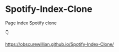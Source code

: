 # Spotify-Index-Clone
Page index Spotify clone

👇

https://obscurewillian.github.io/Spotify-Index-Clone/
